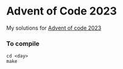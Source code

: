 # Advent of Code 2023

My solutions for [Advent of code 2023](https://adventofcode.com/2023)

### To compile

```console
cd <day>
make
```
